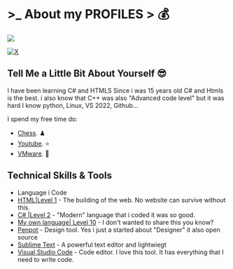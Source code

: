 # >_ About my PROFILES > :moneybag:

![](https://raw.githubusercontent.com/vanzasetia/vanzasetia/main/images/banner.jpg)

<div align="left">
  <a href="https://twitter.com/LeBaoChauDev" target="_blank"><img src="https://img.shields.io/twitter/follow/LeBaoChauDev?logo=twitter&style=for-the-badge" alt="X" /></a> 
</div>

## Tell Me a Little Bit About Yourself :sunglasses:

I have been learning C# and HTMLS Since i was 15 years old
C# and Htmls is the best. i also know that C++ was also "Advanced code level" but it was hard
I know python, Linux, VS 2022, Github...

I spend my free time do:
- [Chess](https://en.wikipedia.org/wiki/chess). :chess_pawn:
- [Youtube](https://youtube.com/). :star:
- [VMware](https://vmware.com/). :1st_place_medal:

## Technical Skills & Tools
- Language i Code
- [HTML|Level 1](https://developer.mozilla.org/en-US/docs/Web/html) - The building of the web. No website can survive without this.
- [C# |Level 2](https://learn.microsoft.com/en-us/dotnet/csharp/) - "Modern" language that i coded it was so good.
- [My own language| Level 10](https://) - I don't wanted to share this you know?
- [Penpot](https://www.penpot.app/) - Design tool. Yes i just a started about "Designer" it also open source 
- [Sublime Text](https://www.sublimetext.com/) - A powerful text editor and lightwiegt
- [Visual Studio Code](https://code.visualstudio.com/) - Code editor. I love this tool. It has everything that I need to write code.

